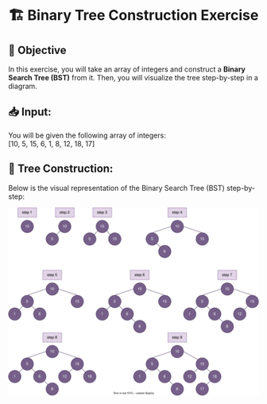 # 🏗 Binary Tree Construction Exercise

## 🎯 Objective
In this exercise, you will take an array of integers and construct a **Binary Search Tree (BST)** from it. Then, you will visualize the tree step-by-step in a diagram.

## 📥 Input:
You will be given the following array of integers:  
[10, 5, 15, 6, 1, 8, 12, 18, 17]

## 🌳 Tree Construction:

Below is the visual representation of the Binary Search Tree (BST) step-by-step:

![Binary Tree Construction](tree-construction.svg)